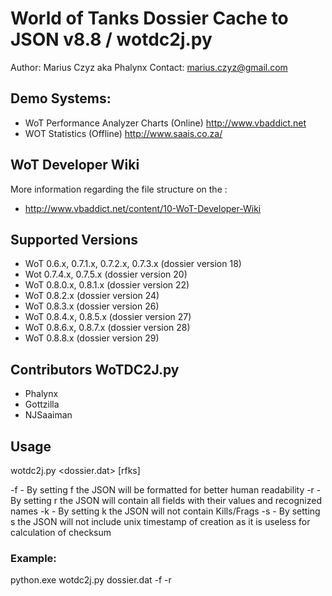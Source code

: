 World of Tanks Dossier Cache to JSON v8.8 / wotdc2j.py
==============================================================

Author: Marius Czyz aka Phalynx
Contact: marius.czyz@gmail.com

## Demo Systems:
- WoT Performance Analyzer Charts (Online) http://www.vbaddict.net
- WOT Statistics (Offline) http://www.saais.co.za/

## WoT Developer Wiki 
More information regarding the file structure on the :
* http://www.vbaddict.net/content/10-WoT-Developer-Wiki


## Supported Versions
* WoT 0.6.x, 0.7.1.x, 0.7.2.x, 0.7.3.x (dossier version 18)
* Wot 0.7.4.x, 0.7.5.x (dossier version 20)
* WoT 0.8.0.x, 0.8.1.x (dossier version 22)
* WoT 0.8.2.x (dossier version 24)
* WoT 0.8.3.x (dossier version 26)
* WoT 0.8.4.x, 0.8.5.x (dossier version 27)
* WoT 0.8.6.x, 0.8.7.x (dossier version 28)
* WoT 0.8.8.x (dossier version 29)


## Contributors WoTDC2J.py
* Phalynx
* Gottzilla
* NJSaaiman


## Usage
wotdc2j.py <dossier.dat> [rfks]

-f - By setting f the JSON will be formatted for better human readability
-r - By setting r the JSON will contain all fields with their values and recognized names
-k - By setting k the JSON will not contain Kills/Frags
-s - By setting s the JSON will not include unix timestamp of creation as it is useless for calculation of checksum

### Example:
python.exe wotdc2j.py dossier.dat -f -r
